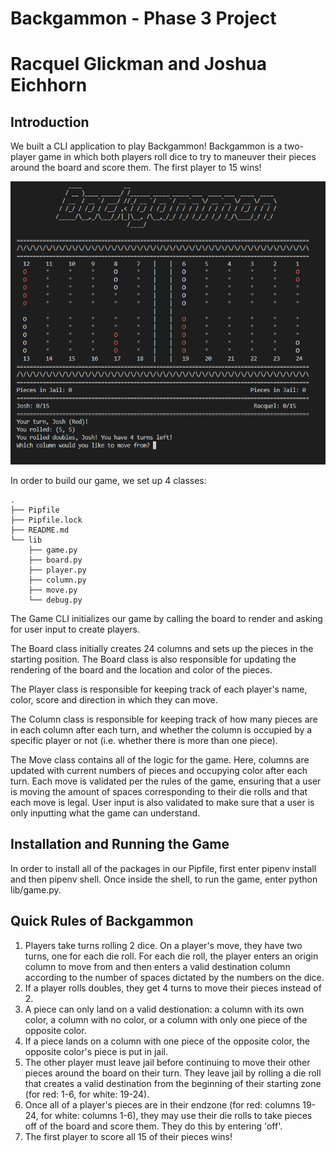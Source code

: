 # Backgammon - Phase 3 Project
# Racquel Glickman and Joshua Eichhorn

## Introduction

We built a CLI application to play Backgammon! Backgammon is a two-player game in which both players roll dice to try to maneuver their pieces around the board and score them. The first player to 15 wins!

![Backgammon](Backgammon_Display.png)

In order to build our game, we set up 4 classes:

```console
.
├── Pipfile
├── Pipfile.lock
├── README.md
└── lib
    ├── game.py
    ├── board.py
    ├── player.py
    ├── column.py
    ├── move.py
    └── debug.py
```

The Game CLI initializes our game by calling the board to render and asking for user input to create players. 

The Board class initially creates 24 columns and sets up the pieces in the starting position. The Board class is also responsible for updating the rendering of the board and the location and color of the pieces. 

The Player class is responsible for keeping track of each player's name, color, score and direction in which they can move.

The Column class is responsible for keeping track of how many pieces are in each column after each turn, and whether the column is occupied by a specific player or not (i.e. whether there is more than one piece).

The Move class contains all of the logic for the game. Here, columns are updated with current numbers of pieces and occupying color after each turn. Each move is validated per the rules of the game, ensuring that a user is moving the amount of spaces corresponding to their die rolls and that each move is legal. User input is also validated to make sure that a user is only inputting what the game can understand. 

## Installation and Running the Game
In order to install all of the packages in our Pipfile, first enter pipenv install and then pipenv shell. Once inside the shell, to run the game, enter python lib/game.py.

## Quick Rules of Backgammon

1. Players take turns rolling 2 dice. On a player's move, they have two turns, one for each die roll. For each die roll, the player enters an origin column to move from and then enters a valid destination column according to the number of spaces dictated by the numbers on the dice.  
2. If a player rolls doubles, they get 4 turns to move their pieces instead of 2.
3. A piece can only land on a valid destionation: a column with its own color, a column with no color, or a column with only one piece of the opposite color. 
4. If a piece lands on a column with one piece of the opposite color, the opposite color's piece is put in jail.
5. The other player must leave jail before continuing to move their other pieces around the board on their turn. They leave jail by rolling a die roll that creates a valid destination from the beginning of their starting zone (for red: 1-6, for white: 19-24). 
6. Once all of a player's pieces are in their endzone (for red: columns 19-24, for white: columns 1-6), they may use their die rolls to take pieces off of the board and score them. They do this by entering 'off'.
7. The first player to score all 15 of their pieces wins!

